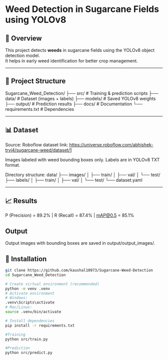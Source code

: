 # Weed Detection in Sugarcane Fields using YOLOv8

## 📌 Overview
This project detects **weeds** in sugarcane fields using the YOLOv8 object detection model.  
It helps in early weed identification for better crop management.

---

## 📂 Project Structure
Sugarcane_Weed_Detection/
├── src/ # Training & prediction scripts
├── data/ # Dataset (images + labels)
├── models/ # Saved YOLOv8 weights
├── output/ # Prediction results
├── docs/ # Documentation
└── requirements.txt # Dependencies


---

## 📊 Dataset
Source: Roboflow dataset
link: https://universe.roboflow.com/abhishek-trvj4/sugarcane-weed/dataset/1

Images labeled with weed bounding boxes only.
Labels are in YOLOv8 TXT format.

Directory structure:
data/
├── images/
│   ├── train/
│   ├── val/
│   └── test/
├── labels/
│   ├── train/
│   ├── val/
│   └── test/
└── dataset.yaml


---

## 📈 Results
P (Precision) = 89.2% | 
R (Recall) = 87.4% | 
mAP@0.5 = 85.1%

## Output
Output images with bounding boxes are saved in output/output_images/.

## 🚀 Installation
```bash
git clone https://github.com/kaushal10973/Sugarcane-Weed-Detection
cd Sugarcane_Weed_Detection

# Create virtual environment (recommended)
python -m venv .venv
# Activate environment
# Windows:
.venv\Scripts\activate
# Mac/Linux:
source .venv/bin/activate

# Install dependencies
pip install -r requirements.txt

#Training
python src/train.py

#Prediction
python src/predict.py
